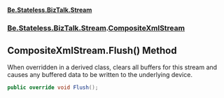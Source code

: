#### [Be.Stateless.BizTalk.Stream](README.md 'README')
### [Be.Stateless.BizTalk.Stream](Be.Stateless.BizTalk.Stream.md 'Be.Stateless.BizTalk.Stream').[CompositeXmlStream](CompositeXmlStream.md 'Be.Stateless.BizTalk.Stream.CompositeXmlStream')

## CompositeXmlStream.Flush() Method

When overridden in a derived class, clears all buffers for this stream and causes any buffered data to be written to
the underlying device.

```csharp
public override void Flush();
```